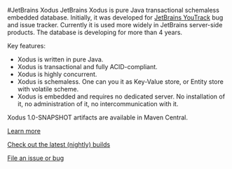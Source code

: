 #JetBrains Xodus
JetBrains Xodus is pure Java transactional schemaless embedded database. Initially, it was developed for
[JetBrains YouTrack](http://jetbrains.com/youtrack) bug and issue tracker. Currently it is used more widely in
JetBrains server-side products. The database is developing for more than 4 years.

Key features:
- Xodus is written in pure Java.
- Xodus is transactional and fully ACID-compliant.
- Xodus is highly concurrent.
- Xodus is schemaless. One can you it as Key-Value store, or Entity store with volatile scheme.
- Xodus is embedded and requires no dedicated server. No installation of it, no administration of it, no intercommunication with it.

Xodus 1.0-SNAPSHOT artifacts are available in Maven Central.

[Learn more](https://github.com/JetBrains/xodus/wiki)

[Check out the latest (nightly) builds](https://teamcity.jetbrains.com/viewType.html?buildTypeId=Xodus_Build)

[File an issue or bug](http://xodus.myjetbrains.com/youtrack)